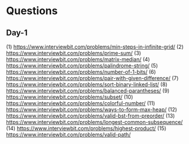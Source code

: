 # Questions

## Day-1
(1)  https://www.interviewbit.com/problems/min-steps-in-infinite-grid/
(2)  https://www.interviewbit.com/problems/prime-sum/
(3)  https://www.interviewbit.com/problems/matrix-median/
(4)  https://www.interviewbit.com/problems/palindrome-string/
(5)  https://www.interviewbit.com/problems/number-of-1-bits/
(6)  https://www.interviewbit.com/problems/pair-with-given-difference/
(7)  https://www.interviewbit.com/problems/sort-binary-linked-list/
(8)  https://www.interviewbit.com/problems/balanced-parantheses/
(9)  https://www.interviewbit.com/problems/subset/
(10) https://www.interviewbit.com/problems/colorful-number/
(11) https://www.interviewbit.com/problems/ways-to-form-max-heap/
(12) https://www.interviewbit.com/problems/valid-bst-from-preorder/
(13) https://www.interviewbit.com/problems/longest-common-subsequence/
(14) https://www.interviewbit.com/problems/highest-product/
(15) https://www.interviewbit.com/problems/valid-path/


